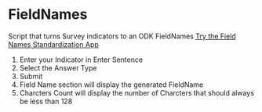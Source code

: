 # FieldNames
Script that turns Survey indicators to an ODK FieldNames [Try the Field Names Standardization App](https://huggingface.co/spaces/Sfe61/FieldNames_Standardization)

1) Enter your Indicator in  Enter Sentence
2) Select the Answer Type
3) Submit
4) Field Name section will display the generated FieldName
5) Charcters Count will display the number of Charcters that should always be less than 128


